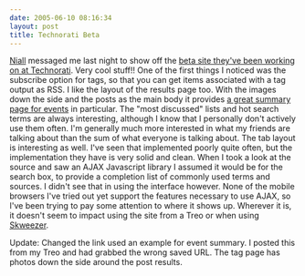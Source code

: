 ```yaml
---
date: 2005-06-10 08:16:34
layout: post
title: Technorati Beta
---
```


[Niall](http://www.niallkennedy.com) messaged me last night to show off the [beta site they've been working on at Technorati](http://beta.technorati.com). Very cool stuff!! One of the first things I noticed was the subscribe option for tags, so that you can get items associated with a tag output as RSS. I like the layout of the results page too. With the images down the side and the posts as the main body it provides [a great summary page for events](http://beta.technorati.com/tag/mobilemonday) in particular. The "most discussed" lists and hot search terms are always interesting, although I know that I personally don't actively use them often. I'm generally much more interested in what my friends are talking about than the sum of what everyone is talking about. The tab layout is interesting as well. I've seen that implemented poorly quite often, but the implementation they have is very solid and clean. When I took a look at the source and saw an AJAX Javascript library I assumed it would be for the search box, to provide a completion list of commonly used terms and sources. I didn't see that in using the interface however. None of the mobile browsers I've tried out yet support the features necessary to use AJAX, so I've been trying to pay some attention to where it shows up. Wherever it is, it doesn't seem to impact using the site from a Treo or when using [Skweezer](http://skweezer.com).

Update: Changed the link used an example for event summary. I posted this from my Treo and had grabbed the wrong saved URL.  The tag page has photos down the side around the post results.
